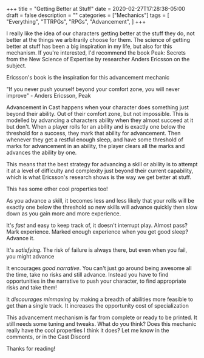 +++
title = "Getting Better at Stuff"
date = 2020-02-27T17:28:38-05:00
draft = false
description = ""
categories = ["Mechanics"]
tags = [
  "Everything",
  "TTRPGs",
  "RPGs",
  "Advancement",
]
+++

I really like the idea of our characters getting better at the stuff
they do, not better at the things we arbitrarily choose for them. The
science of getting better at stuff has been a big inspiration in my
life, but also for this mechanism. If you're interested, I'd recommend
the book Peak: Secrets from the New Science of Expertise by researcher
Anders Ericsson on the subject.

Ericsson's book is the inspiration for this advancement mechanic

"If you never push yourself beyond your comfort zone, you will never
improve" - Anders Ericsson, Peak

Advancement in Cast happens when your character does something just
beyond their ability. Out of their comfort zone, but not
impossible. This is modelled by advancing a characters ability when
they almost succeed at it but don't. When a player rolls for an
ability and is exactly one below the threshold for a success, they
mark that ability for advancement. Then whenever they get a restful
enough sleep, and have some threshold of marks for advancement in an
ability, the player clears all the marks and advances the ability by
one.

This means that the best strategy for advancing a skill or ability is
to attempt it at a level of difficulty and complexity just beyond
their current capability, which is what Ericsson's research shows is
the way we get better at stuff.

This has some other cool properties too!

As you advance a skill, it becomes less and less likely that your
rolls will be exactly one below the threshold so new skills will
advance quickly then slow down as you gain more and more experience.

It's *fast* and easy to keep track of, it doesn't interrupt play. Almost
pass? Mark experience. Marked enough experience when you get good
sleep? Advance it.

It's *satisfying*. The risk of failure is always there, but even when
you fail, you might advance

It encourages *good narrative*. You can't just go around being awesome
all the time, take no risks and still advance. Instead you have to
find opportunities in the narrative to push your character, to find
appropriate risks and take them!

It *discourages minmaxing* by making a breadth of abilities more
feasible to get than a single track. It increases the opportunity cost
of specialization

This advancement mechanism is far from complete or ready to be
printed. It still needs some tuning and tweaks. What do you think?
Does this mechanic really have the cool properties I think it does?
Let me know in the comments, or in the Cast Discord

Thanks for reading!